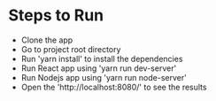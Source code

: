 # Steps to Run

- Clone the app
- Go to project root directory
- Run 'yarn install' to install the dependencies
- Run React app using 'yarn run dev-server'
- Run Nodejs app using 'yarn run node-server'
- Open the 'http://localhost:8080/' to see the results

